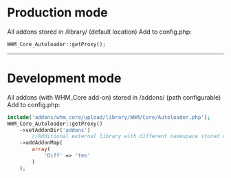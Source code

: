 Production mode
===============
All addons stored in /library/ (default location)
Add to config.php:

~~~php
WHM_Core_Autoloader::getProxy();
~~~

-------------

Development mode
================
All addons (with WHM_Core add-on) stored in /addons/ (path configurable)
Add to config.php:

~~~php
include('addons/whm_core/upload/library/WHM/Core/Autoloader.php');
WHM_Core_Autoloader::getProxy()
	->setAddonDir('addons')
		//Additional external library with different namespace stored with TMS addon
	->addAddonMap(
		array(
	        'Diff' => 'tms'
		)
	);
~~~
